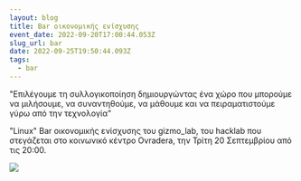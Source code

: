 ```yaml
---
layout: blog
title: Bar οικονομικής ενίσχυσης
event_date: 2022-09-20T17:00:44.053Z
slug_url: bar
date: 2022-09-25T19:50:44.093Z
tags:
  - bar
---
```

"Επιλέγουμε τη συλλογικοποίηση δημιουργώντας ένα χώρο που μπορούμε να μιλήσουμε, να συναντηθούμε, να μάθουμε και να πειραματιστούμε γύρω από την τεχνολογία"

"Linux" Bar οικονομικής ενίσχυσης του gizmo_lab, του hacklab που στεγάζεται στο κοινωνικό κέντρο Ovradera, την Τρίτη 20 Σεπτεμβρίου από τις 20:00.

![](/images/bar-20-09-22.jpg)